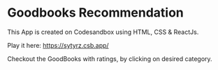 # Goodbooks Recommendation

This App is created on Codesandbox using HTML, CSS & ReactJs.

Play it here: https://sytyrz.csb.app/

Checkout the GoodBooks with ratings, by clicking on desired category.